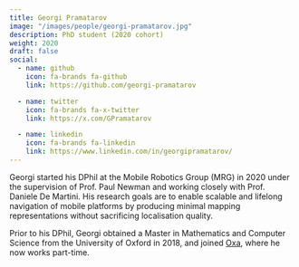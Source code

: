 ```yaml
---
title: Georgi Pramatarov
image: "/images/people/georgi-pramatarov.jpg"
description: PhD student (2020 cohort)
weight: 2020
draft: false
social:
  - name: github
    icon: fa-brands fa-github
    link: https://github.com/georgi-pramatarov

  - name: twitter
    icon: fa-brands fa-x-twitter
    link: https://x.com/GPramatarov

  - name: linkedin
    icon: fa-brands fa-linkedin
    link: https://www.linkedin.com/in/georgipramatarov/
---
```


Georgi started his DPhil at the Mobile Robotics Group (MRG) in 2020 under the supervision of Prof. Paul Newman and working closely with Prof. Daniele De Martini.
His research goals are to enable scalable and lifelong navigation of mobile platforms by producing minimal mapping representations without sacrificing localisation quality.

Prior to his DPhil, Georgi obtained a Master in Mathematics and Computer Science from the University of Oxford in 2018, and joined [Oxa](https://oxa.tech), where he now works part-time.
